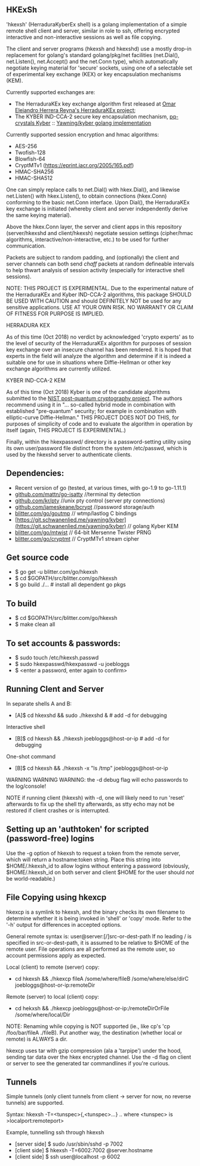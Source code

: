 HKExSh
--

'hkexsh' (HerraduraKyberEx shell) is a golang implementation of a simple
remote shell client and server, similar in role to ssh, offering
encrypted interactive and non-interactive sessions as well as file copying.

The client and server programs (hkexsh and hkexshd) use a mostly drop-in
replacement for golang's standard golang/pkg/net facilities (net.Dial(), net.Listen(), net.Accept()
and the net.Conn type), which automatically negotiate keying material for
'secure' sockets, using one of a selectable set of experimental key exchange (KEX) or
key encapsulation mechanisms (KEM).

Currently supported exchanges are:

* The HerraduraKEx key exchange algorithm first released at
[Omar Elejandro Herrera Reyna's HerraduraKEx project](http://github.com/Caume/HerraduraKEx);
* The KYBER IND-CCA-2 secure key encapsulation mechanism, [pq-crystals Kyber](https://pq-crystals.org/kyber/)  :: [Yawning/kyber golang implementation](https://git.schwanenlied.me/yawning/kyber)

Currently supported session encryption and hmac algorithms:

* AES-256
* Twofish-128
* Blowfish-64
* CryptMTv1 (https://eprint.iacr.org/2005/165.pdf)
* HMAC-SHA256
* HMAC-SHA512


One can simply replace calls to net.Dial() with hkex.Dial(), and likewise
net.Listen() with hkex.Listen(), to obtain connections (hkex.Conn) conforming
to the basic net.Conn interface. Upon Dial(), the HerraduraKEx key exchange
is initiated (whereby client and server independently derive the same
keying material).

Above the hkex.Conn layer, the server and client apps in this repository
(server/hkexshd and client/hkexsh) negotiate session settings (cipher/hmac
algorithms, interactive/non-interactive, etc.) to be used for further
communication.

Packets are subject to random padding, and (optionally) the client and server
channels can both send _chaff_ packets at random defineable intervals to help
thwart analysis of session activity (especially for interactive shell sessions).

NOTE: THIS PROJECT IS EXPERIMENTAL. Due to the experimental nature of the HerraduraKEx and Kyber IND-CCA-2 algorithms, this package SHOULD BE USED WITH CAUTION and should DEFINITELY NOT be used for any sensitive applications. USE AT YOUR OWN RISK. NO WARRANTY OR CLAIM OF FITNESS FOR PURPOSE IS IMPLIED.

HERRADURA KEX

As of this time (Oct 2018) no verdict by acknowledged 'crypto experts' as to
the level of security of the HerraduraKEx algorithm for purposes of session
key exchange over an insecure channel has been rendered.
It is hoped that experts in the field will analyze the algorithm and
determine if it is indeed a suitable one for use in situations where
Diffie-Hellman or other key exchange algorithms are currently utilized.

KYBER IND-CCA-2 KEM

As of this time (Oct 2018) Kyber is one of the candidate algorithms submitted to the [NIST post-quantum cryptography project](https://csrc.nist.gov/Projects/Post-Quantum-Cryptography). The authors recommend using it in "... so-called hybrid mode in combination with established "pre-quantum" security; for example in combination with elliptic-curve Diffie-Hellman." THIS PROJECT DOES NOT DO THIS, for purposes of simplicity of code and to evaluate the algorithm in operation by itself (again, THIS PROJECT IS EXPERIMENTAL.)

Finally, within the hkexpasswd/ directory is a password-setting utility
using its own user/password file distinct from the system /etc/passwd, which
is used by the hkexshd server to authenticate clients.

Dependencies:
--
* Recent version of go (tested, at various times, with go-1.9 to go-1.11.1)
* [github.com/mattn/go-isatty](http://github.com/mattn/go-isatty) //terminal tty detection
* [github.com/kr/pty](http://github.com/kr/pty) //unix pty control (server pty connections)
* [github.com/jameskeane/bcrypt](http://github.com/jameskeane/bcrypt) //password storage/auth
* [blitter.com/go/goutmp](https://blitter.com/gogs/Russtopia/goutmp) // wtmp/lastlog C bindings
* [https://git.schwanenlied.me/yawning/kyber](https://git.schwanenlied.me/yawning/kyber) // golang Kyber KEM
* [blitter.com/go/mtwist](https://blitter.com/gogs/RLabs/mtwist) // 64-bit Mersenne Twister PRNG
* [blitter.com/go/cryptmt](https://blitter.com/gogs/RLabs/cryptmt) // CryptMTv1 stream cipher

Get source code
--
* $ go get -u blitter.com/go/hkexsh
* $ cd $GOPATH/src/blitter.com/go/hkexsh
* $ go build ./... # install all dependent go pkgs

To build
--
* $ cd $GOPATH/src/blitter.com/go/hkexsh
* $ make clean all

To set accounts & passwords:
--
* $ sudo touch /etc/hkexsh.passwd
* $ sudo hkexpasswd/hkexpasswd -u joebloggs
* $ &lt;enter a password, enter again to confirm&gt;

Running Clent and Server
--
In separate shells A and B:
* [A]$ cd hkexshd && sudo ./hkexshd &  # add -d for debugging

Interactive shell
* [B]$ cd hkexsh && ./hkexsh joebloggs@host-or-ip # add -d for debugging

One-shot command
* [B]$ cd hkexsh && ./hkexsh -x "ls /tmp" joebloggs@host-or-ip

WARNING WARNING WARNING: the -d debug flag will echo passwords to the log/console!

NOTE if running client (hkexsh) with -d, one will likely need to run 'reset' afterwards
to fix up the shell tty afterwards, as stty echo may not be restored if client crashes
or is interrupted.

Setting up an 'authtoken' for scripted (password-free) logins
--
Use the -g option of hkexsh to request a token from the remote server, which will return a
hostname:token string. Place this string into $HOME/.hkexsh_id to allow logins without
entering a password (obviously, $HOME/.hkexsh_id on both server and client $HOME for the user
should *not* be world-readable.)

File Copying using hkexcp
--
hkexcp is a symlink to hkexsh, and the binary checks its own filename to determine whether
it is being invoked in 'shell' or 'copy' mode. Refer to the '-h' output for differences in
accepted options.

General remote syntax is: user@server:[/]src-or-dest-path
If no leading / is specified in src-or-dest-path, it is assumed to be relative to $HOME of the
remote user. File operations are all performed as the remote user, so account permissions apply
as expected.

Local (client) to remote (server) copy:
* cd hkexsh && ./hkexcp fileA /some/where/fileB /some/where/else/dirC joebloggs@host-or-ip:remoteDir

Remote (server) to local (client) copy:
* cd hekxsh && ./hkexcp joebloggs@host-or-ip:/remoteDirOrFile /some/where/local/Dir

NOTE: Renaming while copying is NOT supported (ie., like cp's 'cp /foo/bar/fileA ./fileB).
Put another way, the destination (whether local or remote) is ALWAYS a dir.

hkexcp uses tar with gzip compression (ala a 'tarpipe') under the hood, sending tar data over
the hkex encrypted channel. Use the -d flag on client or server to see the generated tar
commandlines if you're curious.

Tunnels
--
Simple tunnels (only client tunnels from client -> server for now, no reverse
tunnels) are supported.

Syntax: hkexsh -T=&lt;tunspec&gt;{,&lt;tunspec&gt;...}
.. where &lt;tunspec&gt; is &gt;localport:remoteport&gt;

Example, tunnelling ssh through hkexsh

* [server side] $ sudo /usr/sbin/sshd -p 7002
* [client side] $ hkexsh -T=6002:7002 @server.hostname
* [client side] $ ssh user@localhost -p 6002
